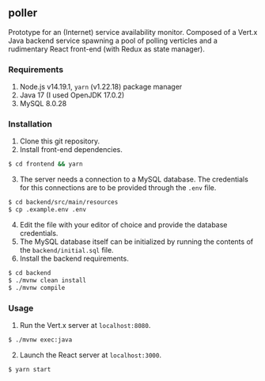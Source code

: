 ## poller

Prototype for an (Internet) service availability monitor. Composed of a Vert.x Java backend service spawning a pool of
polling verticles and a rudimentary React front-end (with Redux as state manager).

### Requirements

1. Node.js v14.19.1, `yarn` (v1.22.18) package manager
2. Java 17 (I used OpenJDK 17.0.2)
3. MySQL 8.0.28

### Installation

1. Clone this git repository.
2. Install front-end dependencies.

```bash
$ cd frontend && yarn
```

3. The server needs a connection to a MySQL database. The credentials for this connections are to be provided through
   the `.env` file.

```bash
$ cd backend/src/main/resources
$ cp .example.env .env
```

4. Edit the file with your editor of choice and provide the database credentials.
5. The MySQL database itself can be initialized by running the contents of the `backend/initial.sql` file.
6. Install the backend requirements.

```bash
$ cd backend
$ ./mvnw clean install
$ ./mvnw compile
```

### Usage

1. Run the Vert.x server at `localhost:8080`.

```bash
$ ./mvnw exec:java
```

2. Launch the React server at `localhost:3000`.

```bash
$ yarn start
```
